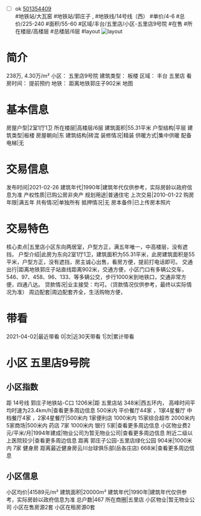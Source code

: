 - [ ] ok [501354409](https://bj.5i5j.com/ershoufang/501354409.html)  
 #地铁站/大瓦窑 #地铁站/郭庄子 ,  #地铁线/14号线（西）
#单价/4-6 #总价/225-240 #面积/55-60   #区域/丰台/五里店/小区-五里店9号院 #在售 #所在楼层/高楼层 #总楼层/6层 #layout 
![layout](http://image2a.5i5j.com/bdir/layout/41304.jpg_P5.jpg) 
# 简介 
 238万,  4.30万/m² 
小区： 五里店9号院
建筑类型： 板楼
区域： 丰台 五里店
看房时间： 提前预约
地铁： 距离地铁郭庄子902米 地图
# 基本信息 
 房屋户型|2室1厅1卫
所在楼层|高楼层/6层
建筑面积|55.31平米
户型结构|平层
建筑类型|板楼
房屋朝向|东
建筑结构|砖混
装修情况|精装
供暖方式|集中供暖
配备电梯|无
# 交易信息 
 发布时间|2021-02-26
建筑年代|1990年|建筑年代仅供参考，实际房龄以政府信息为准
产权性质|已购公房非央产
规划用途|普通住宅
上次交易|2010-01-22
购房年限|满五年
共有情况|单独所有
抵押情况|无
房本备件|已上传房本照片
# 交易特色 
 核心卖点|五里店小区东向两居室，户型方正，满五年唯一，中高楼层，没有遮挡，
户型介绍|此房为东向2室1厅1卫，建筑面积为55.31平米，此房建筑面积是55平米，户型方正，没有遮挡，房主诚心出售，看房方便，提前打电话即可。
交通出行|距离地铁郭庄子站直线距离902米，交通方便，小区门口有多辆公交车，546、97、458、96、133、等多辆公交，步行1000米到地铁口，交通非常方便，四通八达。
贷款情况|业主接受：均可。（贷款情况仅供参考，最终以实际情况为准）
周边配套|周边配套齐全，生活购物方便，
# 带看 
 2021-04-02|最近带看	 0|次|近30天带看	 1|次|累计带看
# 小区 五里店9号院
## 小区指数 
 距 14号线 郭庄子地铁站-C口 1206米|距 五里店站 348米|西五环内， 高峰时间平均时速为23.4km/h|查看更多周边信息
500米内 平价餐厅44家 ，1家4星餐厅
中档餐厅4家 ，2家4星餐厅|500米内 1家便利店
1000米内 15家综合超市
2000米内 5家商场|500米内 药店 7家
1000米内 银行 5家|查看更多周边信息
小区物业费2元/平米/月|1994年建成|物业公司为暂无物业公司|查看更多周边信息
附近二级以上医院较少|查看更多周边信息
距离 郭庄子公园-五里店绿化公园 904米|1000米内 7家 健身房
距离最近健身房云川台球俱乐部(岳各庄店) 668米|查看更多周边信息
## 小区信息 
 小区均价|41589元/m²
建筑面积|20000m²
建筑年代|1990年|建筑年代仅供参考，实际房龄以政府信息为准
总户数|467
所在商圈|五里店
小区物业|暂无物业公司
小区在售房源2套
小区在租房源0套
